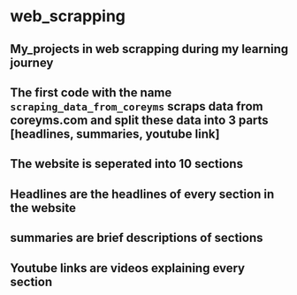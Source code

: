 # web_scrapping
## My_projects in web scrapping during my learning journey
## The first code with the name `scraping_data_from_coreyms` scraps data from coreyms.com and split these data into 3 parts [headlines, summaries, youtube link]
## The website is seperated into 10 sections
## Headlines are the headlines of every section in the website
## summaries are brief descriptions of sections
## Youtube links are videos explaining every section
